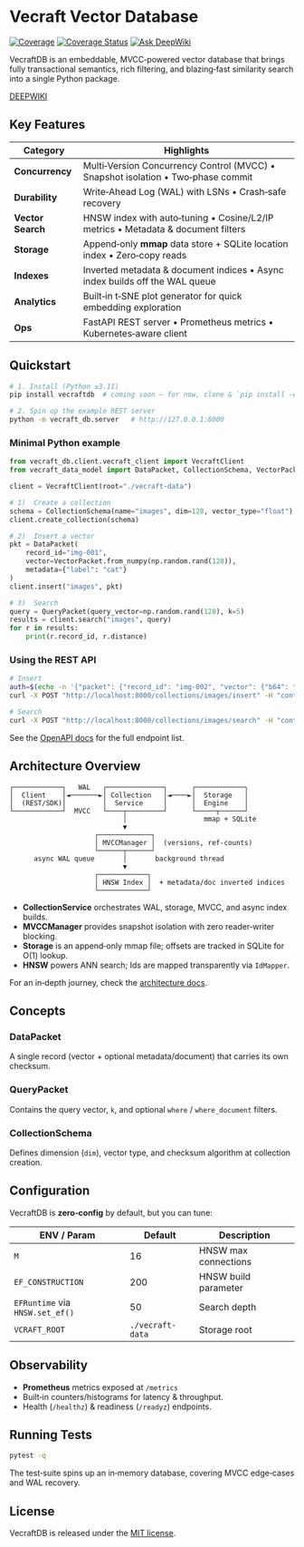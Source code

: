 # Vecraft Vector Database

[![Coverage](https://sonarcloud.io/api/project_badges/measure?project=ynyeh0221_vecraft&metric=coverage)](https://sonarcloud.io/summary/new_code?id=ynyeh0221_vecraft)
[![Coverage Status](https://coveralls.io/repos/github/ynyeh0221/vecraft/badge.svg?branch=main)](https://coveralls.io/github/ynyeh0221/vecraft?branch=main)
[![Ask DeepWiki](https://deepwiki.com/badge.svg)](https://deepwiki.com/ynyeh0221/vecraft-vector-database)

VecraftDB is an embeddable, MVCC‑powered vector database that brings fully transactional semantics, rich filtering, and blazing‑fast similarity search into a single Python package.

[DEEPWIKI](https://deepwiki.com/ynyeh0221/vecraft-vector-database)



## Key Features

| Category          | Highlights                                                                       |
| ----------------- | -------------------------------------------------------------------------------- |
| **Concurrency**   | Multi‑Version Concurrency Control (MVCC) • Snapshot isolation • Two‑phase commit |
| **Durability**    | Write‑Ahead Log (WAL) with LSNs • Crash‑safe recovery                            |
| **Vector Search** | HNSW index with auto‑tuning • Cosine/L2/IP metrics • Metadata & document filters |
| **Storage**       | Append‑only **mmap** data store + SQLite location index • Zero‑copy reads        |
| **Indexes**       | Inverted metadata & document indices • Async index builds off the WAL queue      |
| **Analytics**     | Built‑in t‑SNE plot generator for quick embedding exploration                    |
| **Ops**           | FastAPI REST server • Prometheus metrics • Kubernetes‑aware client               |



## Quickstart

```bash
# 1. Install (Python ≥3.11)
pip install vecraftdb  # coming soon – for now, clone & `pip install -e .`

# 2. Spin up the example REST server
python -m vecraft_db.server   # http://127.0.0.1:8000
```

### Minimal Python example

```python
from vecraft_db.client.vecraft_client import VecraftClient
from vecraft_data_model import DataPacket, CollectionSchema, VectorPacket

client = VecraftClient(root="./vecraft-data")

# 1️)  Create a collection
schema = CollectionSchema(name="images", dim=128, vector_type="float")
client.create_collection(schema)

# 2️)  Insert a vector
pkt = DataPacket(
    record_id="img-001",
    vector=VectorPacket.from_numpy(np.random.rand(128)),
    metadata={"label": "cat"}
)
client.insert("images", pkt)

# 3️)  Search
query = QueryPacket(query_vector=np.random.rand(128), k=5)
results = client.search("images", query)
for r in results:
    print(r.record_id, r.distance)
```

### Using the REST API

```bash
# Insert
auth=$(echo -n '{"packet": {"record_id": "img-002", "vector": {"b64": "..."}, "metadata": {"label": "dog"}}}' | jq -sRr @uri)
curl -X POST "http://localhost:8000/collections/images/insert" -H "content-type: application/json" -d "$auth"

# Search
curl -X POST "http://localhost:8000/collections/images/search" -H "content-type: application/json" -d @search.json
```

See the [OpenAPI docs](http://localhost:8000/docs) for the full endpoint list.



## Architecture Overview

```
┌────────────┐   WAL   ┌──────────────┐      ┌────────────┐
│  Client    │◄───────►│ Collection   │◄────►│  Storage   │
│  (REST/SDK)│         │  Service     │      │  Engine    │
└────────────┘  MVCC   └────┬─────────┘      └─────┬──────┘
                            │                   mmap + SQLite
                            ▼
                     ┌─────────────┐
                     │ MVCCManager │  (versions, ref‑counts)
                     └──────┬──────┘
      async WAL queue       │       background thread
                            ▼
                     ┌────────────┐
                     │ HNSW Index │  + metadata/doc inverted indices
                     └────────────┘
```

* **CollectionService** orchestrates WAL, storage, MVCC, and async index builds.
* **MVCCManager** provides snapshot isolation with zero reader‑writer blocking.
* **Storage** is an append‑only mmap file; offsets are tracked in SQLite for O(1) lookup.
* **HNSW** powers ANN search; Ids are mapped transparently via `IdMapper`.

For an in‑depth journey, check the [architecture docs](./docs/architecture.md).


## Concepts

### DataPacket

A single record (vector + optional metadata/document) that carries its own checksum.

### QueryPacket

Contains the query vector, `k`, and optional `where` / `where_document` filters.

### CollectionSchema

Defines dimension (`dim`), vector type, and checksum algorithm at collection creation.



## Configuration

VecraftDB is **zero‑config** by default, but you can tune:

| ENV / Param                     | Default          | Description          |
| ------------------------------- | ---------------- | -------------------- |
| `M`                             | 16               | HNSW max connections |
| `EF_CONSTRUCTION`               | 200              | HNSW build parameter |
| `EFRuntime` via `HNSW.set_ef()` | 50               | Search depth         |
| `VCRAFT_ROOT`                   | `./vecraft-data` | Storage root         |



## Observability

* **Prometheus** metrics exposed at `/metrics`
* Built‑in counters/histograms for latency & throughput.
* Health (`/healthz`) & readiness (`/readyz`) endpoints.



## Running Tests

```bash
pytest -q
```

The test‑suite spins up an in‑memory database, covering MVCC edge‑cases and WAL recovery.



## License

VecraftDB is released under the [MIT license](https://github.com/ynyeh0221/vecraft-vector-database/blob/main/LICENSE).

